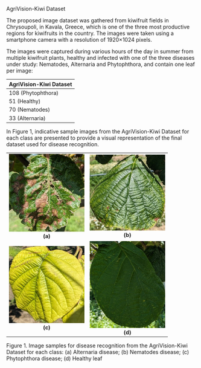 AgriVision-Kiwi Dataset

The proposed image dataset was gathered from kiwifruit fields in Chrysoupoli, in Kavala, Greece, which is one of the three most productive regions for kiwifruits in the country. The images were taken using a smartphone camera with a resolution of 1920×1024 pixels.

The images were captured during various hours of the day in summer from multiple kiwifruit plants, healthy and infected with one of the three diseases under study: Nematodes, Alternaria and Phytophthora, and contain one leaf per image:

| AgriVision-Kiwi Dataset| 
|----------------|
| 108 (Phytophthora)|
| 51 (Healthy)        | 
| 70 (Nematodes)      | 
| 33 (Alternaria)     | 

In Figure 1, indicative sample images from the AgriVision-Kiwi Dataset for each class are presented to provide a visual representation of the final dataset used for disease recognition.

<table align="center">
  <tr>
    <td align="center"><img src="media/alternaria.jpg" width="200"><br><strong>(a)</strong></td>
    <td align="center"><img src="media/Nematodes.jpg" width="200"><br><strong>(b)</strong></td>
  </tr>
  <tr>
    <td align="center"><img src="media/Phytophthora.jpg" width="200"><br><strong>(c)</strong></td>
    <td align="center"><img src="media/healthy.jpg" width="200"><br><strong>(d)</strong></td>
  </tr>
</table>
Figure 1. Image samples for disease recognition from the AgriVision-Kiwi Dataset for each class: (a) Alternaria disease; (b) Nematodes disease; (c) Phytophthora disease; (d) Healthy leaf



